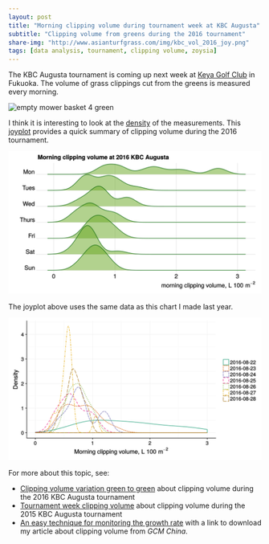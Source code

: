 ```yaml
---
layout: post
title: "Morning clipping volume during tournament week at KBC Augusta"
subtitle: "Clipping volume from greens during the 2016 tournament"
share-img: "http://www.asianturfgrass.com/img/kbc_vol_2016_joy.png"
tags: [data analysis, tournament, clipping volume, zoysia]
---
```


The KBC Augusta tournament is coming up next week at [Keya Golf Club](http://www.keyagc.co.jp/index.html) in Fukuoka. The volume of grass clippings cut from the greens is measured every morning.

![empty mower basket 4 green](https://c2.staticflickr.com/6/5595/15144737355_f7ed18ba99_b_d.jpg)

I think it is interesting to look at the [density](https://en.wikipedia.org/wiki/Probability_density_function) of the measurements. This [joyplot](https://cran.r-project.org/web/packages/ggjoy/vignettes/introduction.html) provides a quick summary of clipping volume during the 2016 tournament.

![density morning clip vol 2016](/img/kbc_vol_2016_joy.svg)

The joyplot above uses the same data as this chart I made last year.

![kbc clip vol 2016 version](/img/kbc_vol_2016_v1.svg)

For more about this topic, see:

* [Clipping volume variation green to green](http://www.blog.asianturfgrass.com/2016/08/clipping-volume-variation-from-green-to-green.html) about clipping volume during the 2016 KBC Augusta tournament
* [Tournament week clipping volume](http://www.blog.asianturfgrass.com/2015/09/tournament-week-clipping-volume.html) about clipping volume during the 2015 KBC Augusta tournament
* [An easy technique for monitoring the growth rate](http://www.blog.asianturfgrass.com/2015/07/an-easy-technique-for-monitoring-the-growth-rate.html) with a link to download my article about clipping volume from *GCM China*.





